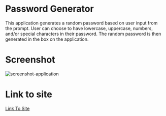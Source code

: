 # Password Generator

This application generates a random password based on
user input from the prompt. User can choose to have lowercase, uppercase, numbers, and/or special characters in their password. The random password is then generated in the box on the application.

# Screenshot

![screenshot-application](https://user-images.githubusercontent.com/78703743/112942443-5c974b00-90ed-11eb-82dc-9bed9109550b.jpg)

# Link to site

[Link To Site](https://jakelw96.github.io/password-generator/)
